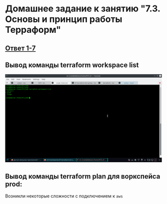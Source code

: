 # Домашнее задание к занятию "7.3. Основы и принцип работы Терраформ"

## [Ответ 1-7](https://github.com/anber137/bash_1/tree/main/R73)

## Вывод команды terraform workspace list

![Alt](R73/R73_01.png "Screenshot")

## Вывод команды terraform plan для воркспейса prod:

Возникли некоторые сложности с подключением к `aws`
